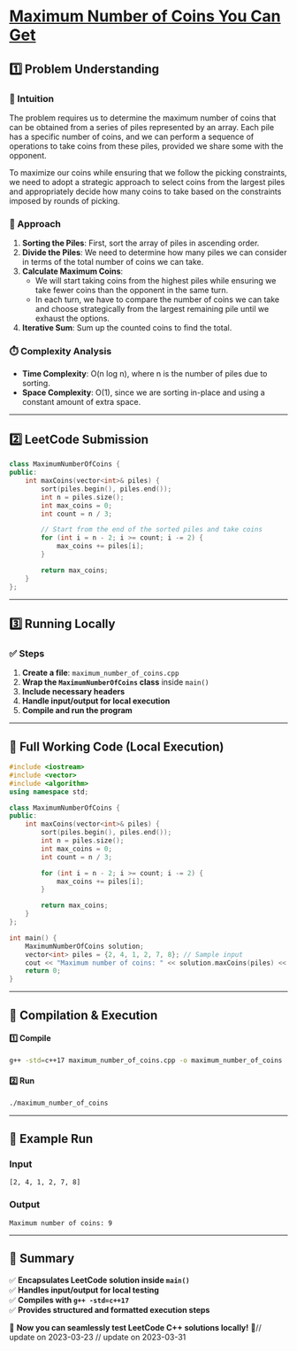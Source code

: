 # **[Maximum Number of Coins You Can Get](https://leetcode.com/problems/maximum-number-of-coins-you-can-get/description/)**  

## **1️⃣ Problem Understanding**  
### **📌 Intuition**  
The problem requires us to determine the maximum number of coins that can be obtained from a series of piles represented by an array. Each pile has a specific number of coins, and we can perform a sequence of operations to take coins from these piles, provided we share some with the opponent. 

To maximize our coins while ensuring that we follow the picking constraints, we need to adopt a strategic approach to select coins from the largest piles and appropriately decide how many coins to take based on the constraints imposed by rounds of picking.

### **🚀 Approach**  
1. **Sorting the Piles**: First, sort the array of piles in ascending order.
2. **Divide the Piles**: We need to determine how many piles we can consider in terms of the total number of coins we can take.
3. **Calculate Maximum Coins**:
   - We will start taking coins from the highest piles while ensuring we take fewer coins than the opponent in the same turn.
   - In each turn, we have to compare the number of coins we can take and choose strategically from the largest remaining pile until we exhaust the options.
4. **Iterative Sum**: Sum up the counted coins to find the total.

### **⏱️ Complexity Analysis**  
- **Time Complexity**: O(n log n), where n is the number of piles due to sorting.
- **Space Complexity**: O(1), since we are sorting in-place and using a constant amount of extra space.

---  

## **2️⃣ LeetCode Submission**  
```cpp
class MaximumNumberOfCoins {
public:
    int maxCoins(vector<int>& piles) {
        sort(piles.begin(), piles.end());
        int n = piles.size();
        int max_coins = 0;
        int count = n / 3;

        // Start from the end of the sorted piles and take coins
        for (int i = n - 2; i >= count; i -= 2) {
            max_coins += piles[i];
        }

        return max_coins; 
    }
};
```  

---  

## **3️⃣ Running Locally**  
### **✅ Steps**  
1. **Create a file**: `maximum_number_of_coins.cpp`  
2. **Wrap the `MaximumNumberOfCoins` class** inside `main()`  
3. **Include necessary headers**  
4. **Handle input/output for local execution**  
5. **Compile and run the program**  

---  

## **📝 Full Working Code (Local Execution)**  
```cpp
#include <iostream>
#include <vector>
#include <algorithm>
using namespace std;

class MaximumNumberOfCoins {
public:
    int maxCoins(vector<int>& piles) {
        sort(piles.begin(), piles.end());
        int n = piles.size();
        int max_coins = 0;
        int count = n / 3;

        for (int i = n - 2; i >= count; i -= 2) {
            max_coins += piles[i];
        }

        return max_coins; 
    }
};

int main() {
    MaximumNumberOfCoins solution;
    vector<int> piles = {2, 4, 1, 2, 7, 8}; // Sample input
    cout << "Maximum number of coins: " << solution.maxCoins(piles) << endl; // Expected output: 9
    return 0;
}
```  

---  

## **🔧 Compilation & Execution**  
#### **1️⃣ Compile**  
```bash
g++ -std=c++17 maximum_number_of_coins.cpp -o maximum_number_of_coins
```  

#### **2️⃣ Run**  
```bash
./maximum_number_of_coins
```  

---  

## **🎯 Example Run**  
### **Input**  
```
[2, 4, 1, 2, 7, 8]
```  
### **Output**  
```
Maximum number of coins: 9
```  

---  

## **📌 Summary**  
✅ **Encapsulates LeetCode solution inside `main()`**  
✅ **Handles input/output for local testing**  
✅ **Compiles with `g++ -std=c++17`**  
✅ **Provides structured and formatted execution steps**  

🚀 **Now you can seamlessly test LeetCode C++ solutions locally!** 🚀// update on 2023-03-23
// update on 2023-03-31
